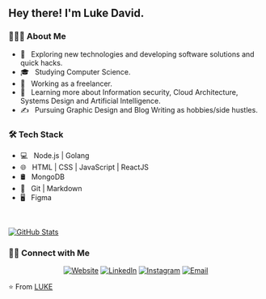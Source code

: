<h2> Hey there! I'm Luke David.</h2>

<h3> 👨🏻‍💻 About Me </h3>

- 🤔 &nbsp; Exploring new technologies and developing software solutions and quick hacks.
- 🎓 &nbsp; Studying Computer Science.
- 💼 &nbsp; Working as a freelancer.
- 🌱 &nbsp; Learning more about Information security, Cloud Architecture, Systems Design and Artificial Intelligence.
- ✍️ &nbsp; Pursuing Graphic Design and Blog Writing as hobbies/side hustles.

<h3>🛠 Tech Stack</h3>

- 💻 &nbsp; Node.js | Golang
- 🌐 &nbsp; HTML | CSS | JavaScript  | ReactJS 
- 🛢 &nbsp; MongoDB
- 🔧 &nbsp; Git | Markdown 
- 🖥 &nbsp; Figma

<br/>

[![ GitHub Stats](https://github-readme-stats.vercel.app/api?username=lucadavid075&show_icons=true)](https://github.com/lucadavid075)

<h3> 🤝🏻 Connect with Me </h3>

<p align="center">
<a href="https://lucadavid075.github.io/"><img alt="Website" src="https://img.shields.io/badge/Website-lucadavid075.github.io-green?style=flat-square&logo=google-chrome"></a>
<a href="https://www.linkedin.com/in/lucadavid075/"><img alt="LinkedIn" src="https://img.shields.io/badge/LinkedIn-lucadavid075-blue?style=flat-square&logo=linkedin"></a>
<a href="https://www.instagram.com/lucadavid075/"><img alt="Instagram" src="https://img.shields.io/badge/Instagram-lucadavid075-blue?style=flat-square&logo=instagram"></a>
<a href="mailto:daiveedlucas049@gmail.com"><img alt="Email" src="https://img.shields.io/badge/Email-daiveedlucas049@gmail.com-blue?style=flat-square&logo=gmail"></a>
</p>

⭐️ From [LUKE](https://github.com/lucadavid075)
